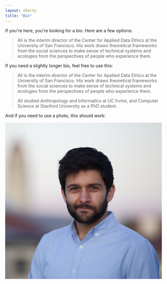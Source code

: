```yaml
---
layout: shorty
title: "Bio"
---
```



If you're here, you're looking for a bio. Here are a few options:

> Ali is the interim director of the Center for Applied Data Ethics at the University of San Francisco. His work draws theoretical frameworks from the social sciences to make sense of technical systems and ecologies from the perspectives of people who experience them.

If you need a slightly longer bio, feel free to use this:

> Ali is the interim director of the Center for Applied Data Ethics at the University of San Francisco. His work draws theoretical frameworks from the social sciences to make sense of technical systems and ecologies from the perspectives of people who experience them.
> 
> Ali studied Anthropology and Informatics at UC Irvine, and Computer Science at Stanford University as a PhD student.


And if you need to use a photo, this should work:


<img class="col-12 img-fluid m-sm-2 m-2 float-start" src="/content/ali_profile_3k_sq_compressed.jpg">


<!-- <img class="float-left px-2 img-fluid" src="/content/ali_profile_3k_sq_compressed.jpg" srcset="/content/ali_profile_1k_sq_compressed.jpg 1000w, /content/ali_profile_3k_sq_compressed.jpg 3000w" alt="profile photo of Ali Alkhatib"> -->
